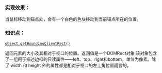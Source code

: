 ### 实现效果：
当鼠标移动到锚点处，会有一个白色的色块移动到当前锚点所在的位置。

### 知识点：

[`object.getBoundingClientRect()`](https://developer.mozilla.org/zh-CN/docs/Web/API/Element/getBoundingClientRect)

返回元素的大小及其相对于视口的位置。返回值是一个DOMRect对象,该对象包含了一组用于描述边框的只读属性——left、top、right和bottom，单位为像素。除了 width 和 height 外的属性都是相对于视口的左上角位置而言的。